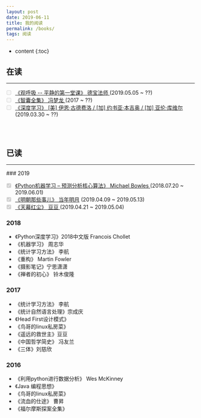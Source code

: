 ```yaml
---
layout: post
date: 2019-06-11
title: 我的阅读
permalink: /books/
tags: 阅读
---
```


* content
{:toc}
## 在读



<hr>
<ul class="task-list list-unstyled">
  <li class="task-list-item"><input type="checkbox" class="task-list-item-checkbox" disabled="disabled"/><a href="https://book.douban.com/subject/3910883/" target="_blank">《观呼吸 -- 平静的第一堂课》 德宝法师 </a>   (2019.05.05 ~ ??)</li>
  <li class="task-list-item"><input type="checkbox" class="task-list-item-checkbox" disabled="disabled"/><a href="https://book.douban.com/subject/2282706/" target="_blank">《智囊全集》 冯梦龙 </a>   (2017 ~ ??)</li>
  <li class="task-list-item"><input type="checkbox" class="task-list-item-checkbox" disabled="disabled"/><a href="https://book.douban.com/subject/27087503/" target="_blank">《深度学习》  [美] 伊恩·古德费洛 / [加] 约书亚·本吉奥 / [加] 亚伦·库维尔 </a>   (2019.03.30 ~ ??)</li>
</ul>



<br><br>

## 已读

<hr>
### 2019
<ul class="task-list list-unstyled">
  <li class="task-list-item"><input type="checkbox" class="task-list-item-checkbox" disabled="disabled" checked="checked" /><a href="https://book.douban.com/subject/26931280/" target="_blank">《Python机器学习 – 预测分析核心算法》  Michael Bowles </a>   (2018.07.20 ~ 2019.06.01)</li>
  <li class="task-list-item"><input type="checkbox" class="task-list-item-checkbox" disabled="disabled" checked="checked" /><a href="https://book.douban.com/series/3930" target="_blank">《明朝那些事儿》 当年明月</a>  (2019.04.09 ~ 2019.05.13)</li>
  <li class="task-list-item"><input type="checkbox" class="task-list-item-checkbox" disabled="disabled" checked="checked" /><a href="https://book.douban.com/subject/24748615/" target="_blank">《天幕红尘》 豆豆 </a>  (2019.04.21 ~ 2019.05.04)</li>
</ul>






### 2018

+ 《Python深度学习》2018中文版    Francois Chollet
+ 《机器学习》  周志华
+ 《统计学习方法》 李航
+ 《重构》  Martin Fowler
+ 《摄影笔记》宁思潇潇
+ 《禅者的初心》  铃木俊隆



### 2017

+ 《统计学习方法》 李航
+ 《统计自然语言处理》宗成庆
+ 《Head First设计模式》
+ 《鸟哥的linux私房菜》
+ 《遥远的救世主》豆豆
+ 《中国哲学简史》  冯友兰
+ 《三体》刘慈欣



### 2016
+ 《利用python进行数据分析》  Wes McKinney
+ 《Java 编程思想》
+ 《鸟哥的linux私房菜》
+ 《流血的仕途》  曹昇
+ 《福尔摩斯探案全集》

